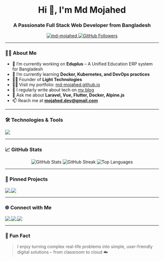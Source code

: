 <h1 align="center">Hi 👋, I'm Md Mojahed</h1>
<h3 align="center">A Passionate Full Stack Web Developer from Bangladesh</h3>

<p align="center">
  <a href="https://github.com/md-mojahed">
    <img src="https://komarev.com/ghpvc/?username=md-mojahed&label=Profile%20views&color=0e75b6&style=flat" alt="md-mojahed" />
  </a>
  <a href="https://github.com/md-mojahed?tab=followers">
    <img src="https://img.shields.io/github/followers/md-mojahed?label=Followers&style=social" alt="GitHub Followers" />
  </a>
</p>

---

### 👨‍💻 About Me

- 🔭 I’m currently working on **Eduplus** – A Unified Education ERP system for Bangladesh  
- 🌱 I’m currently learning **Docker, Kubernetes, and DevOps practices**
- 👨‍💼 Founder of **Light Technologies**  
- 👨‍💻 Visit my portfolio: [md-mojahed.github.io](https://md-mojahed.github.io)
- 📝 I regularly write about tech on [my blog](https://md-mojahed.github.io#blog)
- 💬 Ask me about **Laravel, Vue, Flutter, Docker, Alpine.js**
- 📫 Reach me at **mojahed.dev@gmail.com**

---

### 🛠️ Technologies & Tools

<p align="left">
  <img src="https://skillicons.dev/icons?i=laravel,php,flutter,dart,js,vue,html,css,bootstrap,tailwind,docker,mysql,git,github,vscode,postman,linux" />
</p>

---

### 📈 GitHub Stats

<p align="center">
  <img src="https://github-readme-stats.vercel.app/api?username=md-mojahed&show_icons=true&theme=default" alt="GitHub Stats" />
  <img src="https://github-readme-streak-stats.herokuapp.com/?user=md-mojahed&" alt="GitHub Streak" />
  <img src="https://github-readme-stats.vercel.app/api/top-langs/?username=md-mojahed&layout=compact" alt="Top Languages" />
</p>

---

### 📌 Pinned Projects

<a href="https://github.com/md-mojahed/eduplus">
  <img align="center" src="https://github-readme-stats.vercel.app/api/pin/?username=md-mojahed&repo=eduplus" />
</a>
<a href="https://github.com/md-mojahed/light-technologies">
  <img align="center" src="https://github-readme-stats.vercel.app/api/pin/?username=md-mojahed&repo=light-technologies" />
</a>

---

### 🌐 Connect with Me

<p align="left">
  <a href="https://www.linkedin.com/in/mdmojahed/" target="_blank">
    <img align="center" src="https://skillicons.dev/icons?i=linkedin" />
  </a>
  <a href="mailto:mojahed.dev@gmail.com">
    <img align="center" src="https://skillicons.dev/icons?i=gmail" />
  </a>
  <a href="https://www.facebook.com/md.mojahed.it">
    <img align="center" src="https://skillicons.dev/icons?i=facebook" />
  </a>
</p>

---

### 🧠 Fun Fact

> I enjoy turning complex real-life problems into simple, user-friendly digital solutions – from classroom to cloud ☁️

